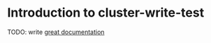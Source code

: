 # Introduction to cluster-write-test

TODO: write [great documentation](http://jacobian.org/writing/great-documentation/what-to-write/)
